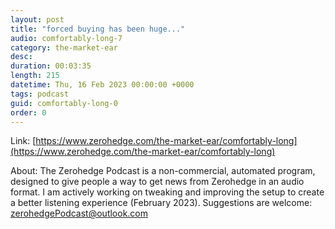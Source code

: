 ```yaml
---
layout: post
title: "forced buying has been huge..."
audio: comfortably-long-7
category: the-market-ear
desc: 
duration: 00:03:35
length: 215
datetime: Thu, 16 Feb 2023 00:00:00 +0000
tags: podcast
guid: comfortably-long-0
order: 0
---
```



Link: [https://www.zerohedge.com/the-market-ear/comfortably-long](https://www.zerohedge.com/the-market-ear/comfortably-long)

About: The Zerohedge Podcast is a non-commercial, automated program, designed to give people a way to get news from Zerohedge in an audio format.  I am actively working on tweaking and improving the setup to create a better listening experience (February 2023).  Suggestions are welcome: [zerohedgePodcast@outlook.com](mailto:zerohedgePodcast@outlook.com)